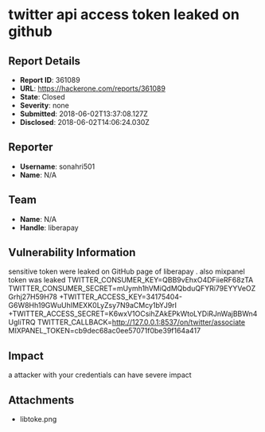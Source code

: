 # twitter api access token leaked on github 

## Report Details
- **Report ID**: 361089
- **URL**: https://hackerone.com/reports/361089
- **State**: Closed
- **Severity**: none
- **Submitted**: 2018-06-02T13:37:08.127Z
- **Disclosed**: 2018-06-02T14:06:24.030Z

## Reporter
- **Username**: sonahri501
- **Name**: N/A

## Team
- **Name**: N/A
- **Handle**: liberapay

## Vulnerability Information
sensitive token were leaked on GitHub page of liberapay . also mixpanel token was leaked
TWITTER_CONSUMER_KEY=QBB9vEhxO4DFiieRF68zTA
 TWITTER_CONSUMER_SECRET=mUymh1hVMiQdMQbduQFYRi79EYYVeOZGrhj27H59H78
+TWITTER_ACCESS_KEY=34175404-G6W8Hh19GWuUhIMEXK0LyZsy7N9aCMcy1bYJ9rI
+TWITTER_ACCESS_SECRET=K6wxV1OCsihZAkEPkWtoLYDiRJnWajBBWn4UgliTRQ
 TWITTER_CALLBACK=http://127.0.0.1:8537/on/twitter/associate
 MIXPANEL_TOKEN=cb9dec68ac0ee57071f0be39f164a417

## Impact

a attacker with your credentials can have severe impact

## Attachments
- libtoke.png
